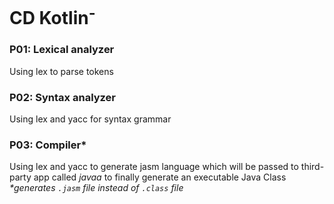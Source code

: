 # CD Kotlin<sup>-</sup>
### P01: Lexical analyzer 
Using lex to parse tokens
### P02: Syntax analyzer 
Using lex and yacc for syntax grammar
### P03: Compiler* 
Using lex and yacc to generate jasm language which will be passed to third-party app called *javaa* to finally generate an executable Java Class
_*generates `.jasm` file instead of `.class` file_
